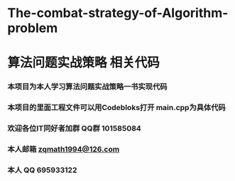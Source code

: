 ﻿# The-combat-strategy-of-Algorithm-problem
# 算法问题实战策略 相关代码
 
### 本项目为本人学习算法问题实战策略一书实现代码 

### 本项目的里面工程文件可以用Codebloks打开 main.cpp为具体代码

### 欢迎各位IT同好者加群 QQ群 101585084

### 本人邮箱 zqmath1994@126.com

### 本人 QQ 695933122